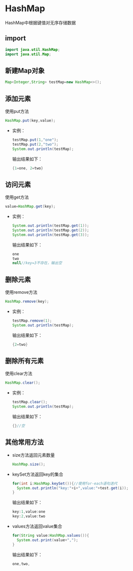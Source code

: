 # HashMap
HashMap中根据键值对无序存储数据

## import
```java
import java.util.HashMap;
import java.util.Map;
```

## 新建Map对象
```java
Map<Integer,String> testMap=new HashMap<>();
```

## 添加元素
  使用put方法
  ```java
  HashMap.put(key,value);
  ```
  * 实例：
    ```java
    testMap.put(1,"one");
    testMap.put(2,"two");
    System.out.println(testMap);
    ```
    输出结果如下：
    ```java
    {1=one, 2=two}
    ```
## 访问元素
  使用get方法
  ```java
  value=HashMap.get(key);
  ```
  * 实例：
    ```java
    System.out.println(testMap.get(1));
    System.out.println(testMap.get(2));
    System.out.println(testMap.get(3));
    ```
    输出结果如下：
    ```java
    one
    two
    null//key=3不存在，输出空
    ```
## 删除元素
  使用remove方法
  ```java
  HashMap.remove(key);
  ```
  * 实例：
    ```java
    testMap.remove(1);
    System.out.println(testMap);
    ```
    输出结果如下：
    ```java
    {2=two}
    ```
## 删除所有元素
  使用clear方法
  ```java
  HashMap.clear();
  ```
  * 实例：
    ```java
    testMap.clear();
    System.out.println(testMap);
    ```
    输出结果如下：
    ```java
    {}//空
    ```
## 其他常用方法
* size方法返回元素数量
  ```java
  HashMap.size();
  ```
* keySet方法返回key的集合
  ```java
  for(int i:HashMap.keySet()){//使用for-each语句迭代
    System.out.println("key:"+i+",value:"+test.get(i));
  }
  ```
  输出结果如下：
  ```java
  key:1,value:one
  key:2,value:two
  ```
* values方法返回value集合
  ```java
  for(String value:HashMap.values()){
    System.out.print(value+",");
  }
  ```
  输出结果如下：
  ```java
  one,two,
  ```